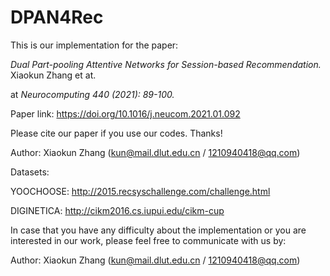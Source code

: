 # DPAN4Rec
This is our implementation for the paper:

_Dual Part-pooling Attentive Networks for Session-based Recommendation._  Xiaokun Zhang et at.

at _Neurocomputing 440 (2021): 89-100._

Paper link: https://doi.org/10.1016/j.neucom.2021.01.092

Please cite our paper if you use our codes. Thanks!

Author: Xiaokun Zhang (kun@mail.dlut.edu.cn / 1210940418@qq.com)

Datasets:

YOOCHOOSE: http://2015.recsyschallenge.com/challenge.html

DIGINETICA: http://cikm2016.cs.iupui.edu/cikm-cup

In case that you have any difficulty about the implementation or you are interested in our work, please feel free to communicate with us by:

Author: Xiaokun Zhang (kun@mail.dlut.edu.cn / 1210940418@qq.com)

